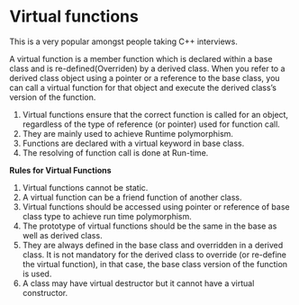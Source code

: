 # Virtual functions

This is a very popular amongst people taking C++ interviews. 

A virtual function is a member function which is declared within a base class and is re-defined(Overriden) by a derived class. When you refer to a derived class object using a pointer or a reference to the base class, you can call a virtual function for that object and execute the derived class’s version of the function. 

1. Virtual functions ensure that the correct function is called for an object, regardless of the type of reference (or pointer) used for function call.  
2. They are mainly used to achieve Runtime polymorphism.  
3. Functions are declared with a virtual keyword in base class.  
4. The resolving of function call is done at Run-time.  

**Rules for Virtual Functions**

  1. Virtual functions cannot be static.  
  2. A virtual function can be a friend function of another class.  
  3. Virtual functions should be accessed using pointer or reference of base class type to achieve run time polymorphism.  
  4. The prototype of virtual functions should be the same in the base as well as derived class.  
  5. They are always defined in the base class and overridden in a derived class. It is not mandatory for the derived class to override (or re-define the virtual function), in that case, the base class version of the function is used.  
  6. A class may have virtual destructor but it cannot have a virtual constructor.  
